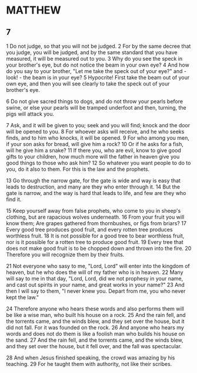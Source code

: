 # MATTHEW

## 7

1 Do not judge, so that you will not be judged. 2 For by the same decree that you judge, you will be judged, and by the same standard that you have measured, it will be measured out to you. 3 Why do you see the speck in your brother's eye, but do not notice the beam in your own eye? 4 And how do you say to your brother, "Let me take the speck out of your eye?" and - look! - the beam is in your eye? 5 Hypocrite! First take the beam out of your own eye, and then you will see clearly to take the speck out of your brother's eye.

6 Do not give sacred things to dogs, and do not throw your pearls before swine, or else your pearls will be tramped underfoot and then, turning, the pigs will attack you.

7 Ask, and it will be given to you; seek and you will find; knock and the door will be opened to you. 8 For whoever asks will receive, and he who seeks finds, and to him who knocks, it will be opened. 9 For who among you men, if your son asks for bread, will give him a rock? 10 Or if he asks for a fish, will he give him a snake? 11 If there you, who are evil, know to give good gifts to your children, how much more will the father in heaven give you good things to those who ask him? 12 So whatever you want people to do to you, do it also to them. For this is the law and the prophets.

13 Go through the narrow gate, for the gate is wide and way is easy that leads to destruction, and many are they who enter through it. 14 But the gate is narrow, and the way is hard that leads to life, and few are they who find it.

15 Keep yourself away from false prophets, who come to you in sheep's clothing, but are rapacious wolves underneath. 16 From your fruit you will know them; Are grapes gathered from thornbushes, or figs from briars? 17 Every good tree produces good fruit, and every rotten tree produces worthless fruit. 18 It is not possible for a good tree to bear worthless fruit, nor is it possible for a rotten tree to produce good fruit. 19 Every tree that does not make good fruit is to be chopped down and thrown into the fire. 20 Therefore you will recognize them by their fruits.

21 Not everyone who sasy to me, "Lord, Lord" will enter into the kingdom of heaven, but he who does the will of my father who is in heaven. 22 Many will say to me in that day, "Lord, Lord, did we not prophesy in your name, and cast out spirits in your name, and great works in your name?" 23 And then I will say to them, "I never knew you. Depart from me, you who never kept the law."

24 Therefore anyone who hears these words and also performs them will be like a wise man, who built his house on a rock. 25 And the rain fell, and the torrents came, and the winds blew, and they set over the house, but it did not fall. For it was founded on the rock. 26 And anyone who hears my words and does not do them is like a foolish man who builds his house on the sand. 27 And the rain fell, and the torrents came, and the winds blew, and they set over the house, but it fell over, and the fall was spectacular.

28 And when Jesus finished speaking, the crowd was amazing by his teaching. 29 For he taught them with authority, not like their scribes.